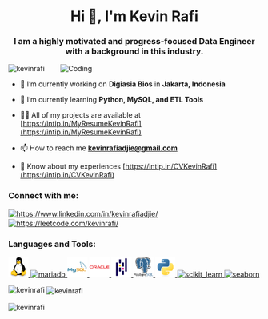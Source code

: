 <h1 align="center">Hi 👋, I'm Kevin Rafi</h1>
<h3 align="center">I am a highly motivated and progress-focused Data Engineer with a background in this industry.</h3>
<img align="right" alt="Coding" width="400" src="https://cdn.dribbble.com/users/1708816/screenshots/15637256/media/f9826f0af8a49462f048262a8502035b.gif"

<p align="left"> <img src="https://komarev.com/ghpvc/?username=kevinrafi&label=Profile%20views&color=0e75b6&style=flat" alt="kevinrafi" /> </p>

- 🔭 I’m currently working on **Digiasia Bios** in **Jakarta, Indonesia**

- 🌱 I’m currently learning **Python, MySQL, and ETL Tools**

- 👨‍💻 All of my projects are available at [https://intip.in/MyResumeKevinRafi](https://intip.in/MyResumeKevinRafi)

- 📫 How to reach me **kevinrafiadjie@gmail.com**

- 📄 Know about my experiences [https://intip.in/CVKevinRafi](https://intip.in/CVKevinRafi)

<h3 align="left">Connect with me:</h3>
<p align="left">
<a href="https://linkedin.com/in//kevinrafiadjie/" target="blank"><img align="center" src="https://raw.githubusercontent.com/rahuldkjain/github-profile-readme-generator/master/src/images/icons/Social/linked-in-alt.svg" alt="https://www.linkedin.com/in/kevinrafiadjie/" height="30" width="40" /></a>
<a href="https://www.leetcode.comkevinrafi/" target="blank"><img align="center" src="https://raw.githubusercontent.com/rahuldkjain/github-profile-readme-generator/master/src/images/icons/Social/leet-code.svg" alt="https://leetcode.com/kevinrafi/" height="30" width="40" /></a>
</p>

<h3 align="left">Languages and Tools:</h3>
<p align="left"> <a href="https://www.linux.org/" target="_blank" rel="noreferrer"> <img src="https://raw.githubusercontent.com/devicons/devicon/master/icons/linux/linux-original.svg" alt="linux" width="40" height="40"/> </a> <a href="https://mariadb.org/" target="_blank" rel="noreferrer"> <img src="https://www.vectorlogo.zone/logos/mariadb/mariadb-icon.svg" alt="mariadb" width="40" height="40"/> </a> <a href="https://www.mysql.com/" target="_blank" rel="noreferrer"> <img src="https://raw.githubusercontent.com/devicons/devicon/master/icons/mysql/mysql-original-wordmark.svg" alt="mysql" width="40" height="40"/> </a> <a href="https://www.oracle.com/" target="_blank" rel="noreferrer"> <img src="https://raw.githubusercontent.com/devicons/devicon/master/icons/oracle/oracle-original.svg" alt="oracle" width="40" height="40"/> </a> <a href="https://pandas.pydata.org/" target="_blank" rel="noreferrer"> <img src="https://raw.githubusercontent.com/devicons/devicon/2ae2a900d2f041da66e950e4d48052658d850630/icons/pandas/pandas-original.svg" alt="pandas" width="40" height="40"/> </a> <a href="https://www.postgresql.org" target="_blank" rel="noreferrer"> <img src="https://raw.githubusercontent.com/devicons/devicon/master/icons/postgresql/postgresql-original-wordmark.svg" alt="postgresql" width="40" height="40"/> </a> <a href="https://www.python.org" target="_blank" rel="noreferrer"> <img src="https://raw.githubusercontent.com/devicons/devicon/master/icons/python/python-original.svg" alt="python" width="40" height="40"/> </a> <a href="https://scikit-learn.org/" target="_blank" rel="noreferrer"> <img src="https://upload.wikimedia.org/wikipedia/commons/0/05/Scikit_learn_logo_small.svg" alt="scikit_learn" width="40" height="40"/> </a> <a href="https://seaborn.pydata.org/" target="_blank" rel="noreferrer"> <img src="https://seaborn.pydata.org/_images/logo-mark-lightbg.svg" alt="seaborn" width="40" height="40"/> </a> </p>

<p><img align="left" src="https://github-readme-stats.vercel.app/api/top-langs?username=kevinrafi&show_icons=true&locale=en&layout=compact" alt="kevinrafi" /></p>

<p>&nbsp;<img align="center" src="https://github-readme-stats.vercel.app/api?username=kevinrafi&show_icons=true&locale=en" alt="kevinrafi" /></p>

<p><img align="center" src="https://github-readme-streak-stats.herokuapp.com/?user=kevinrafi&" alt="kevinrafi" /></p>

